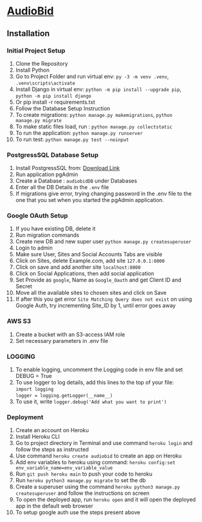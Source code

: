 # [AudioBid](https://audiobid.herokuapp.com/)

## Installation
### Initial Project Setup
1. Clone the Repository
2. Install Python
3. Go to Project Folder and run virtual env: `py -3 -m venv .venv`, `.venv\scripts\activate`
4. Install Django in virtual env: `python -m pip install --upgrade pip`, `python -m pip install django`
5. Or pip install -r requirements.txt
6. Follow the Database Setup Instruction
7. To create migrations: `python manage.py makemigrations`, `python manage.py migrate`
8. To make static files load, run : `python manage.py collectstatic`
9. To run the application: `python manage.py runserver`
10. To run test: `python manage.py test --noinput`
### PostgressSQL Database Setup
1. Install PostgressSQL from: [Download Link](https://www.enterprisedb.com/postgresql-tutorial-resources-training?uuid=db55e32d-e9f0-4d7c-9aef-b17d01210704&campaignId=7012J000001NhszQAC)
2. Run application pgAdmin
3. Create a Database : `audiobidDB` under Databases
4. Enter all the DB Details in the `.env` file
5. If migrations give error, trying changing password in the .env file to the one that you set when you started the pgAdmin application.
### Google OAuth Setup
1. If you have existing DB, delete it
2. Run migration commands
3. Create new DB and new super user `python manage.py createsuperuser`
4. Login to admin
5. Make sure User, Sites and Social Accounts Tabs are visible
6. Click on Sites, delete Example.com, add site `127.0.0.1:8000`
7. Click on save and add another site `localhost:8000`
8. Click on Social Applications, then add social application
9. Set Provide as `google`, Name as `Google_Oauth` and get Client ID and Secret
10. Move all the available sites to chosen sites and click on Save
11. If after this you get error `Site Matching Query does not exist` on using Google Auth, try incrementing Site_ID by 1, until error goes away
### AWS S3
1. Create a bucket with an S3-access IAM role
2. Set necessary parameters in .env file
### LOGGING
1. To enable logging, uncomment the Logging code in env file and set DEBUG = True
2. To use logger to log details, add this lines to the top of your file:<br />
    `import logging`<br />
    `logger = logging.getLogger(__name__)`
3. To use it, write `logger.debug('Add what you want to print')`
### Deployment
1. Create an account on Heroku
2. Install Heroku CLI
3. Go to project directory in Terminal and use command `heroku login` and follow the steps as instructed
4. Use command `heroku create audiobid` to create an app on Heroku
5. Add env variables to heroku using command: `heroku config:set env_variable_name=env_variable_value`
6. Run `git push heroku main` to push your code to heroku
7. Run `heroku python3 manage.py migrate` to set the db
8. Create a superuser using the command `heroku python3 manage.py createsuperuser` and follow the instructions on screen
9. To open the deployed app, run `heroku open` and it will open the deployed app in the default web browser
10. To setup google auth use the steps present above
